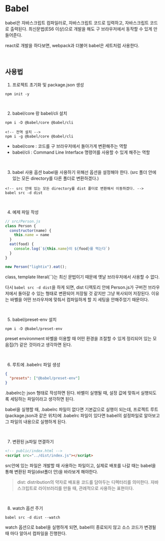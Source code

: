 # Babel
babel은 자바스크립트 컴파일러로, 자바스크립트 코드로 입력하고, 자바스크립트 코드로 출력된다. 최신문법(ES6 이상)으로 개발을 해도 구 브라우저에서 동작할 수 있게 만들어준다.

react로 개발을 하다보면, webpack과 더불어 babel은 세트처럼 사용한다.

<br />

## 사용법
1. 프로젝트 초기화 및 package.json 생성
```powershall
npm init -y
```

<br />

2. babel/core 랑 babel/cli 설치
```powershall
npm i -D @babel/core @babel/cli

<!-- 전역 설치 -->
npm i -g @babel/core @babel/cli
```
- babel/core : 코드를 구 브라우저에서 돌아가게 변환해주는 역할
- babel/cli : Command Line Interface 명령어를 사용할 수 있게 해주는 역할

<br />

3. babel 사용 옵션
babel을 사용하기 위해선 옵션을 설정해야 한다. (src 폴더 안에 있는 모든 directory를 다른 폴더로 변환하겠다.)
```powershall
<!-- src 안에 있는 모든 directory를 dist 폴더로 변환해서 이동하겠다. -->
babel src -d dist
```

<br />

4. 예제 파일 작성
```js
// src/Person.js
class Person {
  constructor(name) {
    this.name = name
  }
  eat(food) {
    console.log(`${this.name}이 ${food}를 먹는다`)
  }
}

new Person("lightix").eat();
```

class, template literal(``)는 최신 문법이기 때문에 옛날 브라우저에서 사용할 수 없다. 

다시 `babel src -d dist`을 하게 되면, dist 디렉토리 안에 Person.js가 구버전 브라우저에서 돌아갈 수 있는 형태로 변환되어 저장될 것 같지만 그냥 복사되어 저장된다. 이유는 바벨을 어떤 브라우저에 맞춰서 컴파일하게 할 지 세팅을 안해주었기 때문이다.

<br />

5. babel/preset-env 설치
```powershall
npm i -D @babel/preset-env
```
preset environment 바벨을 이용할 때 어떤 환경을 조절할 수 있게 정리되어 있는 모음집(?) 같은 것이라고 생각하면 된다.

<br />

6. 루트에 .babelrc 파일 생성
```json
{
  "presets": ["@babel/preset-env"]
}
```
.babelrc는 json 형태로 작성하면 된다. 바벨이 실행될 때, 설정 값에 맞춰서 실행되도록 세팅하는 파일이라고 생각하면 된다. 

babel을 실행할 때, .babelrc 파일이 없다면 기본값으로 실행이 되는데, 프로젝트 루트(package.json과 같은 위치)에 .babelrc 파일이 있다면 babel의 설정파일로 알아보고 그 파일의 내용으로 실행하게 된다.

<br />

7. 변환된 js파일 연결하기
```html
<!-- public/index.html -->
<script src="../dist/index.js"></script>
```
src안에 있는 파일은 개발할 때 사용하는 파일이고, 실제로 배포를 나갈 때는 babel을 통해 변환된 파일(dist폴더 안)을 바라보게 해야한다.

> dist: distribution의 약자로 배포용 코드를 담아두는 디렉터리를 의미한다. 자바스크립트로 라이브러리를 만들 때, 관례적으로 사용하는 표현이다.

<br />

8. watch 옵션 주기
```powershall
babel src -d dist --watch
```
watch 옵션으로 babel을 실행하게 되면, babel이 종료되지 않고 소스 코드가 변경될 때 마다 알아서 컴파일을 진행한다.